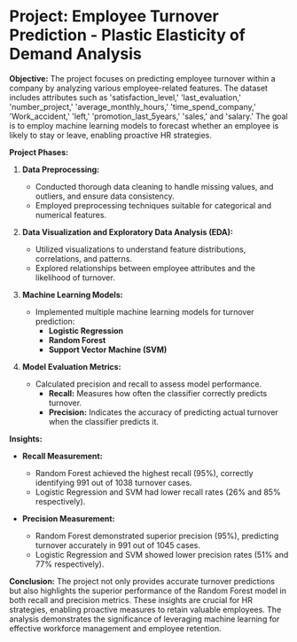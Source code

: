 # **Project: Employee Turnover Prediction - Plastic Elasticity of Demand Analysis**


**Objective:**
The project focuses on predicting employee turnover within a company by analyzing various employee-related features. The dataset includes attributes such as 'satisfaction_level,' 'last_evaluation,' 'number_project,' 'average_monthly_hours,' 'time_spend_company,' 'Work_accident,' 'left,' 'promotion_last_5years,' 'sales,' and 'salary.' The goal is to employ machine learning models to forecast whether an employee is likely to stay or leave, enabling proactive HR strategies.

**Project Phases:**

1. **Data Preprocessing:**
   - Conducted thorough data cleaning to handle missing values, and outliers, and ensure data consistency.
   - Employed preprocessing techniques suitable for categorical and numerical features.

2. **Data Visualization and Exploratory Data Analysis (EDA):**
   - Utilized visualizations to understand feature distributions, correlations, and patterns.
   - Explored relationships between employee attributes and the likelihood of turnover.

3. **Machine Learning Models:**
   - Implemented multiple machine learning models for turnover prediction:
      - **Logistic Regression**
      - **Random Forest**
      - **Support Vector Machine (SVM)**

4. **Model Evaluation Metrics:**
   - Calculated precision and recall to assess model performance.
      - **Recall:** Measures how often the classifier correctly predicts turnover.
      - **Precision:** Indicates the accuracy of predicting actual turnover when the classifier predicts it.

**Insights:**
- **Recall Measurement:**
  - Random Forest achieved the highest recall (95%), correctly identifying 991 out of 1038 turnover cases.
  - Logistic Regression and SVM had lower recall rates (26% and 85% respectively).

- **Precision Measurement:**
  - Random Forest demonstrated superior precision (95%), predicting turnover accurately in 991 out of 1045 cases.
  - Logistic Regression and SVM showed lower precision rates (51% and 77% respectively).

**Conclusion:**
The project not only provides accurate turnover predictions but also highlights the superior performance of the Random Forest model in both recall and precision metrics. These insights are crucial for HR strategies, enabling proactive measures to retain valuable employees. The analysis demonstrates the significance of leveraging machine learning for effective workforce management and employee retention.
